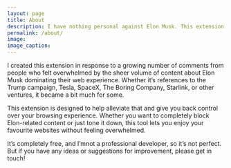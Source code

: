 ```yaml
---
layout: page
title: About
description: I have nothing personal against Elon Musk. This extension is made in the spirit of being able to control your own web experience and light-hearted humour.
permalink: /about/
image: 
image_caption: 
---
```


I created this extension in response to a growing number of comments from people who felt overwhelmed by the sheer volume of content about Elon Musk dominating their web experience. Whether it’s references to the Trump campaign, Tesla, SpaceX, The Boring Company, Starlink, or other ventures, it became a bit much for some.

This extension is designed to help alleviate that and give you back control over your browsing experience. Whether you want to completely block Elon-related content or just tone it down, this tool lets you enjoy your favourite websites without feeling overwhelmed.

It’s completely free, and I’mnot a professional developer, so it’s not perfect. But if you have any ideas or suggestions for improvement, please get in touch!